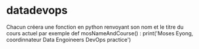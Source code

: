 # datadevops
Chacun créera une fonction en python renvoyant son nom et le titre du cours actuel
par exemple
def mosNameAndCourse() :
       print('Moses Eyong, coordinnateur Data Engoineers DevOps practice')
